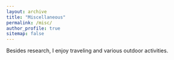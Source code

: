 ```yaml
---
layout: archive
title: "Miscellaneous"
permalink: /misc/
author_profile: true
sitemap: false
---
```


Besides research, I enjoy traveling and various outdoor activities. 
